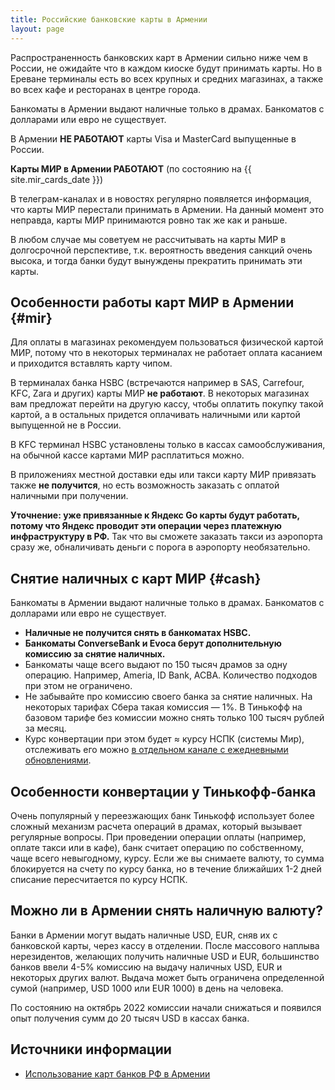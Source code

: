 ```yaml
---
title: Российские банковские карты в Армении
layout: page
---
```


Распространенность банковских карт в Армении сильно ниже чем в России, не ожидайте что в каждом киоске будут принимать карты.
Но в Ереване терминалы есть во всех крупных и средних магазинах, а также во всех кафе и ресторанах в центре города.

Банкоматы в Армении выдают наличные только в драмах. Банкоматов с долларами или евро не существует.

В Армении **НЕ РАБОТАЮТ** карты Visa и MasterCard выпущенные в России.

**Карты МИР в Армении РАБОТАЮТ** (по состоянию на {{ site.mir_cards_date }})

В телеграм-каналах и в новостях регулярно появляется информация, что карты МИР перестали принимать в Армении.
На данный момент это неправда, карты МИР принимаются ровно так же как и раньше.

В любом случае мы советуем не рассчитывать на карты МИР в долгосрочной перспективе, т.к. вероятность введения санкций
очень высока, и тогда банки будут вынуждены прекратить принимать эти карты.

## Особенности работы карт МИР в Армении {#mir}

Для оплаты в магазинах рекомендуем пользоваться физической картой МИР, потому что в некоторых терминалах не работает
оплата касанием и приходится вставлять карту чипом.

В терминалах банка HSBC (встречаются например в SAS, Carrefour, KFC, Zara и других) карты
МИР **не работают**. В некоторых магазинах вам предложат перейти на другую кассу, чтобы оплатить покупку такой картой,
а в остальных придется оплачивать наличными или картой выпущенной не в России.

В KFC терминал HSBC установлены только в кассах самообслуживания, на обычной кассе картами МИР расплатиться можно.

В приложениях местной доставки еды или такси карту МИР привязать также **не получится**, но есть возможность заказать
с оплатой наличными при получении.

**Уточнение: уже привязанные к Яндекс Go карты будут работать, потому что Яндекс проводит эти операции через платежную инфраструктуру в РФ.** Так что вы сможете заказать такси из аэропорта сразу же, обналичивать деньги с порога в аэропорту необязательно.

## Снятие наличных с карт МИР {#cash}

Банкоматы в Армении выдают наличные только в драмах. Банкоматов с долларами или евро не существует.

- **Наличные не получится снять в банкоматах HSBC.**
- **Банкоматы ConverseBank и Evoca берут дополнительную комиссию за снятие наличных.**
- Банкоматы чаще всего выдают по 150 тысяч драмов за одну операцию. Например, Ameria, ID Bank, ACBA. Количество подходов при этом не ограничено.
- Не забывайте про комиссию своего банка за снятие наличных. На некоторых тарифах Сбера такая комиссия — 1%. В Тинькофф на базовом тарифе без комиссии можно снять только 100 тысяч рублей за месяц.
- Курс конвертации при этом будет ≈ курсу НСПК (системы Мир), отслеживать его можно [в отдельном канале с ежедневными обновлениями](https://t.me/armeniaCurrency).

## Особенности конвертации у Тинькофф-банка

Очень популярный у переезжающих банк Тинькофф использует более сложный механизм расчета операций в драмах, который вызывает регулярные вопросы. При проведении операции оплаты (например, оплате такси или в кафе), банк считает операцию по собственному, чаще всего невыгодному, курсу. Если же вы снимаете валюту, то сумма блокируется на счету по курсу банка, но в течение ближайших 1-2 дней списание пересчитается по курсу НСПК.

## Можно ли в Армении снять наличную валюту?

Банки в Армении могут выдать наличные USD, EUR, сняв их с банковской карты, через кассу в отделении. После массового наплыва нерезидентов, желающих получить наличные USD и EUR, большинство банков ввели 4-5% комиссию на выдачу наличных USD, EUR и некоторых других валют. Выдача может быть ограничена определенной сумой (например, USD 1000 или EUR 1000) в день на человека.

По состоянию на октябрь 2022 комиссии начали снижаться и появился опыт получения сумм до 20 тысяч USD в кассах банка.

## Источники информации

- [Использование карт банков РФ в Армении](https://am-banking-and-immigration.notion.site/am-banking-and-immigration/bef26f11c6f74435a2f4140bbe77bba8)
